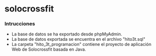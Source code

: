 # solocrossfit

### Intrucciones

- La base de datos se ha exportado desde phpMyAdmin.
- La base de datos exportada se encuentra en el archivo "hito3t.sql"
- La carpeta "hito_3t_programacion" contiene el proyecto de aplicación Web de Solocrossfit basada en Java.
